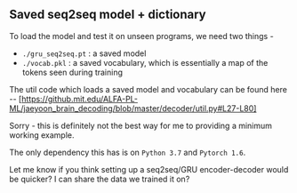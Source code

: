 ## Saved seq2seq model + dictionary

To load the model and test it on unseen programs, we need two things -
- `./gru_seq2seq.pt` : a saved model
- `./vocab.pkl` : a saved vocabulary, which is essentially a map of the tokens seen during training

The util code which loads a saved model and vocabulary can be found here -- 
[https://github.mit.edu/ALFA-PL-ML/jaeyoon_brain_decoding/blob/master/decoder/util.py#L27-L80]

Sorry - this is definitely not the best way for me to providing a minimum working example.

The only dependency this has is on `Python 3.7` and `Pytorch 1.6`.

Let me know if you think setting up a seq2seq/GRU encoder-decoder would be quicker? I can share the data we trained it on?
